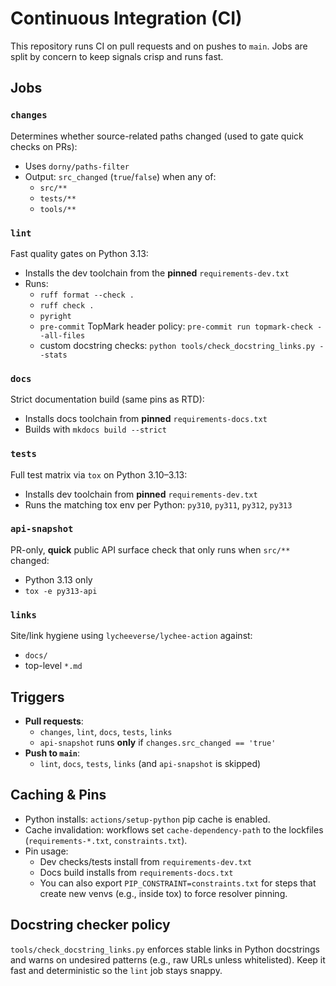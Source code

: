<!--
topmark:header:start

  project      : TopMark
  file         : ci-workflow.md
  file_relpath : docs/ci/ci-workflow.md
  license      : MIT
  copyright    : (c) 2025 Olivier Biot

topmark:header:end
-->

# Continuous Integration (CI)

This repository runs CI on pull requests and on pushes to `main`. Jobs are split by concern to keep signals crisp and runs fast.

## Jobs

### `changes`

Determines whether source-related paths changed (used to gate quick checks on PRs):

- Uses `dorny/paths-filter`
- Output: `src_changed` (`true`/`false`) when any of:
  - `src/**`
  - `tests/**`
  - `tools/**`

### `lint`

Fast quality gates on Python 3.13:

- Installs the dev toolchain from the **pinned** `requirements-dev.txt`
- Runs:
  - `ruff format --check .`
  - `ruff check .`
  - `pyright`
  - `pre-commit` TopMark header policy: `pre-commit run topmark-check --all-files`
  - custom docstring checks: `python tools/check_docstring_links.py --stats`

### `docs`

Strict documentation build (same pins as RTD):

- Installs docs toolchain from **pinned** `requirements-docs.txt`
- Builds with `mkdocs build --strict`

### `tests`

Full test matrix via `tox` on Python 3.10–3.13:

- Installs dev toolchain from **pinned** `requirements-dev.txt`
- Runs the matching tox env per Python: `py310`, `py311`, `py312`, `py313`

### `api-snapshot`

PR-only, **quick** public API surface check that only runs when `src/**` changed:

- Python 3.13 only
- `tox -e py313-api`

### `links`

Site/link hygiene using `lycheeverse/lychee-action` against:

- `docs/`
- top-level `*.md`

## Triggers

- **Pull requests**:
  - `changes`, `lint`, `docs`, `tests`, `links`
  - `api-snapshot` runs **only** if `changes.src_changed == 'true'`
- **Push to `main`**:
  - `lint`, `docs`, `tests`, `links` (and `api-snapshot` is skipped)

## Caching & Pins

- Python installs: `actions/setup-python` pip cache is enabled.
- Cache invalidation: workflows set `cache-dependency-path` to the lockfiles (`requirements-*.txt`, `constraints.txt`).
- Pin usage:
  - Dev checks/tests install from `requirements-dev.txt`
  - Docs build installs from `requirements-docs.txt`
  - You can also export `PIP_CONSTRAINT=constraints.txt` for steps that create new venvs (e.g., inside tox) to force resolver pinning.

## Docstring checker policy

`tools/check_docstring_links.py` enforces stable links in Python docstrings and warns on undesired patterns (e.g., raw URLs unless whitelisted). Keep it fast and deterministic so the `lint` job stays snappy.
